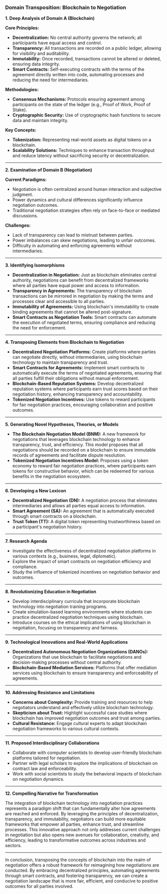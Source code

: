 ### Domain Transposition: Blockchain to Negotiation

**1. Deep Analysis of Domain A (Blockchain)**

**Core Principles:**
- **Decentralization:** No central authority governs the network; all participants have equal access and control.
- **Transparency:** All transactions are recorded on a public ledger, allowing for visibility and auditability.
- **Immutability:** Once recorded, transactions cannot be altered or deleted, ensuring data integrity.
- **Smart Contracts:** Self-executing contracts with the terms of the agreement directly written into code, automating processes and reducing the need for intermediaries.

**Methodologies:**
- **Consensus Mechanisms:** Protocols ensuring agreement among participants on the state of the ledger (e.g., Proof of Work, Proof of Stake).
- **Cryptographic Security:** Use of cryptographic hash functions to secure data and maintain integrity.

**Key Concepts:**
- **Tokenization:** Representing real-world assets as digital tokens on a blockchain.
- **Scalability Solutions:** Techniques to enhance transaction throughput and reduce latency without sacrificing security or decentralization.

---

**2. Examination of Domain B (Negotiation)**

**Current Paradigms:**
- Negotiation is often centralized around human interaction and subjective judgment.
- Power dynamics and cultural differences significantly influence negotiation outcomes.
- Traditional negotiation strategies often rely on face-to-face or mediated discussions.

**Challenges:**
- Lack of transparency can lead to mistrust between parties.
- Power imbalances can skew negotiations, leading to unfair outcomes.
- Difficulty in automating and enforcing agreements without intermediaries.

---

**3. Identifying Isomorphisms**

- **Decentralization in Negotiation:** Just as blockchain eliminates central authority, negotiations can benefit from decentralized frameworks where all parties have equal power and access to information.
- **Transparency in Agreements:** The transparency of blockchain transactions can be mirrored in negotiation by making the terms and processes clear and accessible to all parties.
- **Immutability of Agreements:** Using blockchain's immutability to create binding agreements that cannot be altered post-signature.
- **Smart Contracts as Negotiation Tools:** Smart contracts can automate the execution of negotiated terms, ensuring compliance and reducing the need for enforcement.

---

**4. Transposing Elements from Blockchain to Negotiation**

- **Decentralized Negotiation Platforms:** Create platforms where parties can negotiate directly, without intermediaries, using blockchain technology to maintain transparency and trust.
- **Smart Contracts for Agreements:** Implement smart contracts to automatically execute the terms of negotiated agreements, ensuring that all parties fulfill their obligations without manual enforcement.
- **Blockchain-Based Reputation Systems:** Develop decentralized reputation systems where participants earn trust scores based on their negotiation history, enhancing transparency and accountability.
- **Tokenized Negotiation Incentives:** Use tokens to reward participants for fair negotiation practices, encouraging collaboration and positive outcomes.

---

**5. Generating Novel Hypotheses, Theories, or Models**

- **The Blockchain Negotiation Model (BNM):** A new framework for negotiations that leverages blockchain technology to enhance transparency, trust, and efficiency. This model proposes that all negotiations should be recorded on a blockchain to ensure immutable records of agreements and facilitate dispute resolution.
- **Tokenized Negotiation Incentives Model:** Proposes using a token economy to reward fair negotiation practices, where participants earn tokens for constructive behavior, which can be redeemed for various benefits in the negotiation ecosystem.

---

**6. Developing a New Lexicon**

- **Decentralized Negotiation (DN):** A negotiation process that eliminates intermediaries and allows all parties equal access to information.
- **Smart Agreement (SA):** An agreement that is automatically executed through smart contracts on a blockchain.
- **Trust Token (TT):** A digital token representing trustworthiness based on a participant's negotiation history.

---

**7. Research Agenda**

- Investigate the effectiveness of decentralized negotiation platforms in various contexts (e.g., business, legal, diplomatic).
- Explore the impact of smart contracts on negotiation efficiency and compliance.
- Study the influence of tokenized incentives on negotiation behavior and outcomes.

---

**8. Revolutionizing Education in Negotiation**

- Develop interdisciplinary curricula that incorporate blockchain technology into negotiation training programs.
- Create simulation-based learning environments where students can practice decentralized negotiation techniques using blockchain.
- Introduce courses on the ethical implications of using blockchain in negotiation, focusing on transparency and fairness.

---

**9. Technological Innovations and Real-World Applications**

- **Decentralized Autonomous Negotiation Organizations (DANOs):** Organizations that use blockchain to facilitate negotiations and decision-making processes without central authority.
- **Blockchain-Based Mediation Services:** Platforms that offer mediation services using blockchain to ensure transparency and enforceability of agreements.

---

**10. Addressing Resistance and Limitations**

- **Concerns about Complexity:** Provide training and resources to help negotiators understand and effectively utilize blockchain technology.
- **Skepticism about Trust:** Highlight successful case studies where blockchain has improved negotiation outcomes and trust among parties.
- **Cultural Resistance:** Engage cultural experts to adapt blockchain negotiation frameworks to various cultural contexts.

---

**11. Proposed Interdisciplinary Collaborations**

- Collaborate with computer scientists to develop user-friendly blockchain platforms tailored for negotiation.
- Partner with legal scholars to explore the implications of blockchain on contract law and enforceability.
- Work with social scientists to study the behavioral impacts of blockchain on negotiation dynamics.

---

**12. Compelling Narrative for Transformation**

The integration of blockchain technology into negotiation practices represents a paradigm shift that can fundamentally alter how agreements are reached and enforced. By leveraging the principles of decentralization, transparency, and immutability, negotiators can build more equitable frameworks that empower all parties, enhance trust, and streamline processes. This innovative approach not only addresses current challenges in negotiation but also opens new avenues for collaboration, creativity, and efficiency, leading to transformative outcomes across industries and sectors.

---

In conclusion, transposing the concepts of blockchain into the realm of negotiation offers a robust framework for reimagining how negotiations are conducted. By embracing decentralized principles, automating agreements through smart contracts, and fostering transparency, we can create a negotiation landscape that is more fair, efficient, and conducive to positive outcomes for all parties involved.